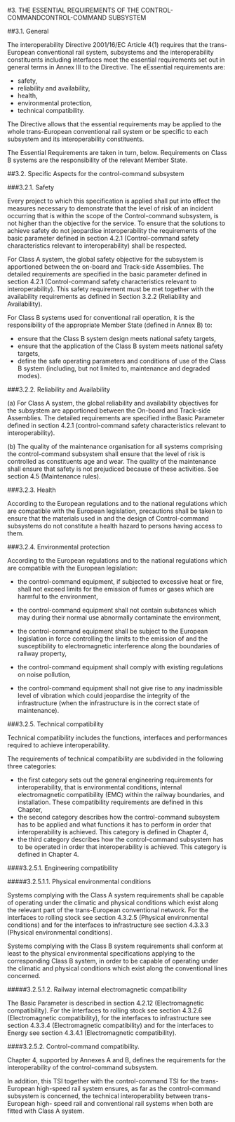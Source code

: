 #3. THE ESSENTIAL REQUIREMENTS OF THE CONTROL-COMMANDCONTROL-COMMAND SUBSYSTEM

##3.1. General

The interoperability Directive 2001/16/EC Article 4(1) requires that the trans-European conventional rail system, subsystems and the interoperability constituents including interfaces meet the essential requirements set out in general terms in Annex III to the Directive. The eEssential requirements are:

- safety,
- reliability and availability,
- health,
- environmental protection,
- technical compatibility.

The Directive allows that the essential requirements may be applied to the whole trans-European conventional rail system or be specific to each subsystem and its interoperability constituents.

The Essential Requirements are taken in turn, below. Requirements on Class B systems are the responsibility of the relevant Member State.

##3.2.   Specific Aspects for the control-command subsystem

###3.2.1.   Safety

Every project to which this specification is applied shall put into effect the measures necessary to demonstrate that the level of risk of an incident occurring that is within the scope of the Control-command subsystem, is not higher than the objective for the service. To ensure that the solutions to achieve safety do not jeopardise interoperability the requirements of the basic parameter defined in section  4.2.1 (Control-command safety characteristics relevant to interoperability) shall be respected.

For Class A system, the global safety objective for the subsystem is apportioned between the on-board and Track-side Assemblies. The detailed requirements are specified in the basic parameter defined in section 4.2.1 (Control-command safety characteristics relevant to interoperability). This safety requirement must be met together with the availability requirements as defined in Section 3.2.2 (Reliability and Availability).

For Class B systems used for conventional rail operation, it is the responsibility of the appropriate Member State (defined in Annex B) to:

- ensure that the Class B system design meets national safety targets,
- ensure that the application of the Class B system meets national safety targets,
- define the safe operating parameters and conditions of use of the Class B system (including, but not limited to, maintenance and degraded modes).

###3.2.2.   Reliability and Availability

(a) For Class A system, the global reliability and availability objectives for the subsystem are apportioned between the On-board and Track-side Assemblies. The detailed requirements are specified inthe Basic Parameter defined in section 4.2.1 (control-command safety characteristics relevant to interoperability).

(b) The quality of the maintenance organisation for all systems comprising the control-command subsystem shall ensure that the level of risk is controlled as constituents age and wear. The quality of the maintenance shall ensure that safety is not prejudiced because of these activities. See section 4.5 (Maintenance rules).

###3.2.3.   Health

According to the European regulations and to the national regulations which are compatible with the European legislation, precautions shall be taken to ensure that the materials used in and the design of Control-command subsystems do not constitute a health hazard to persons having access to them.

###3.2.4.   Environmental protection

According to the European regulations and to the national regulations which are compatible with the European legislation:

- the control-command equipment, if subjected to excessive heat or fire, shall not exceed limits for the emission of fumes or gases which are harmful to the environment,

- the control-command equipment shall not contain substances which may during their normal use abnormally contaminate the environment,

- the control-command equipment shall be subject to the European legislation in force controlling the limits to the emission of and the susceptibility to electromagnetic interference along the boundaries of railway property,

- the control-command equipment shall comply with existing regulations on noise pollution,

- the control-command equipment shall not give rise to any inadmissible level of vibration which could jeopardise the integrity of the infrastructure (when the infrastructure is in the correct state of maintenance).

###3.2.5.   Technical compatibility

Technical compatibility includes the functions, interfaces and performances required to achieve interoperability.

The requirements of technical compatibility are subdivided in the following three categories:

- the first category sets out the general engineering requirements for interoperability, that is environmental conditions, internal electromagnetic compatibility (EMC) within the railway boundaries, and installation. These compatibility requirements are defined in this Chapter,
- the second category describes how the control-command subsystem has to be applied and what functions it has to perform in order that interoperability is achieved. This category is defined in Chapter 4,
- the third category describes how the control-command subsystem has to be operated in order that interoperability is achieved. This category is defined in Chapter 4.

####3.2.5.1.   Engineering compatibility

#####3.2.5.1.1.   Physical environmental conditions

Systems complying with the Class A system requirements shall be capable of operating under the climatic and physical conditions which exist along the relevant part of the trans-European conventional network. For the interfaces to rolling stock see section 4.3.2.5 (Physical environmental conditions) and for the interfaces to infrastructure see section 4.3.3.3 (Physical environmental conditions).

Systems complying with the Class B system requirements shall conform at least to the physical environmental specifications applying to the corresponding Class B system, in order to be capable of operating under the climatic and physical conditions which exist along the conventional lines concerned.

#####3.2.5.1.2.   Railway internal electromagnetic compatibility

The Basic Parameter is described in section 4.2.12 (Electromagnetic compatibility). For the interfaces to rolling stock see section 4.3.2.6 (Electromagnetic compatibility), for the interfaces to infrastructure see section 4.3.3.4 (Electromagnetic compatibility) and for the interfaces to Energy see section 4.3.4.1 (Electromagnetic compatibility).

####3.2.5.2.   Control-command compatibility.

Chapter 4, supported by Annexes A and B, defines the requirements for the interoperability of the control-command subsystem.

In addition, this TSI together with the control-command TSI for the trans-European high-speed rail system ensures, as far as the control-command subsystem is concerned, the technical interoperability between trans-European high- speed rail and conventional rail systems when both are fitted with Class A system.
